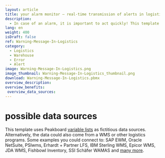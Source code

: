```yaml
---
layout: article
title: your alarm monitor ― real-time transmission of alerts in logistics
description: 
  - In case of an alarm, it is important to act quickly! This template gives the order picker as well as all employees a quick overview of the most important storage and retrieval operations and signals trouble with a red flashing display – in real time! Due to the huge variety of interfaces you can easily add your individual data sources. You can also customize the script to use the dashboard according to your needs. Decide for yourself which additional information you want your visualization to display. Download and configure now!
lang: en
weight: 400
isDraft: false
ref: Warning-Message-In-Logistics
category:
  - Logistics
  - Warehouse
  - Error
  - Alert
image: Warning-Message-In-Logistics.png
image_thumbnail: Warning-Message-In-Logistics_thumbnail.png
download: Warning-Message-In-Logistics.pbmx
overview_description:
overview_benefits:
 overview_data_sources:
---
```

# possible data sources
This template uses Peakboard [variable lists](https://help.peakboard.com/scripting/en-variables.html) as fictitious data sources. Alternatively, the data could also come from a WMS or other logistics programs. Some examples you could connect to: SAP EWM, Oracle NetSuite, PSIwms, Erhardt + Partner LFS, IBM Sterling WMS, Epicor WMS, JDA WMS, Fishbowl Inventory, SSI Schäfer WAMAS and [many more](https://peakboard.com/en/interfaces/).